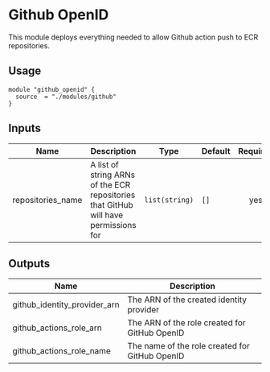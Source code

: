 # Github OpenID

This module deploys everything needed to allow Github action push to ECR repositories.

## Usage

```hcl
module "github_openid" {
  source  = "./modules/github"
}
```

## Inputs

| Name | Description | Type | Default | Required |
|------|-------------|------|---------|:--------:|
| repositories_name | A list of string ARNs of the ECR repositories that GitHub will have permissions for | `list(string)` | `[]` | yes |

## Outputs

| Name | Description |
|------|-------------|
| github_identity_provider_arn | The ARN of the created identity provider |
| github_actions_role_arn | The ARN of the role created for GitHub OpenID |
| github_actions_role_name | The name of the role created for GitHub OpenID |
